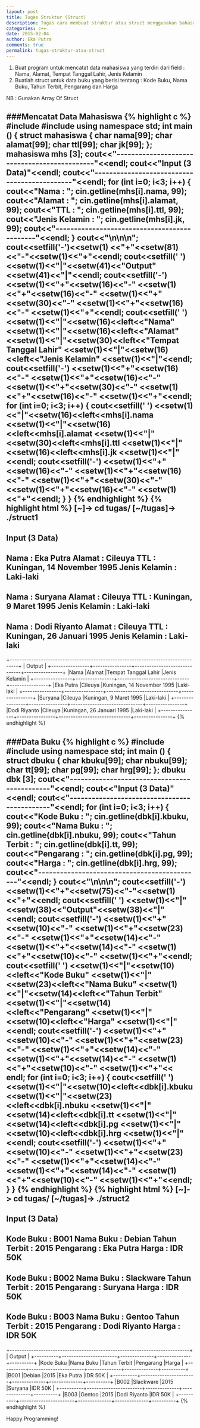 ```yaml
---
layout: post
title: Tugas Struktur (Struct)
description: Tugas cara membuat struktur atau struct menggunakan bahasa pemrogramman c++
categories: c++
date: 2015-02-04
author: Eka Putra
comments: true
permalink: tugas-struktur-atau-struct
---
```


1. Buat program untuk mencatat data mahasiswa yang terdiri dari field : Nama, Alamat, Tempat Tanggal Lahir, Jenis Kelamin
2. Buatlah struct untuk data buku yang berisi tentang : Kode Buku, Nama Buku, Tahun Terbit, Pengarang dan Harga

NB : Gunakan Array Of Struct

###Mencatat Data Mahasiswa
{% highlight c %}
#include<iostream>
#include<iomanip>
using namespace std;
int main () {
	struct mahasiswa {
		char nama[99];
		char alamat[99];
		char ttl[99];
		char jk[99];
	};
	mahasiswa mhs [3];
	cout<<"---------------------------------------------"<<endl;
	cout<<"Input (3 Data)"<<endl;
	cout<<"---------------------------------------------"<<endl;
	for (int i=0; i<3; i++) {
		cout<<"Nama		: "; cin.getline(mhs[i].nama, 99);
		cout<<"Alamat		: "; cin.getline(mhs[i].alamat, 99);
		cout<<"TTL		: "; cin.getline(mhs[i].ttl, 99);
		cout<<"Jenis Kelamin	: "; cin.getline(mhs[i].jk, 99);
		cout<<"---------------------------------------------"<<endl;
	}
	cout<<"\n\n\n";
	cout<<setfill('-')<<setw(1)
		<<"+"<<setw(81)<<"-"<<setw(1)<<"+"<<endl;
	cout<<setfill(' ')
		<<setw(1)<<"|"<<setw(41)<<"Output"<<setw(41)<<"|"<<endl;
	cout<<setfill('-')
		<<setw(1)<<"+"<<setw(16)<<"-"
		<<setw(1)<<"+"<<setw(16)<<"-"
		<<setw(1)<<"+"<<setw(30)<<"-"
		<<setw(1)<<"+"<<setw(16)<<"-"
		<<setw(1)<<"+"<<endl;
	cout<<setfill(' ')
		<<setw(1)<<"|"<<setw(16)<<left<<"Nama"
		<<setw(1)<<"|"<<setw(16)<<left<<"Alamat"
		<<setw(1)<<"|"<<setw(30)<<left<<"Tempat Tanggal Lahir"
		<<setw(1)<<"|"<<setw(16)<<left<<"Jenis Kelamin"
		<<setw(1)<<"|"<<endl;
	cout<<setfill('-')
		<<setw(1)<<"+"<<setw(16)<<"-"
		<<setw(1)<<"+"<<setw(16)<<"-"
		<<setw(1)<<"+"<<setw(30)<<"-"
		<<setw(1)<<"+"<<setw(16)<<"-"
		<<setw(1)<<"+"<<endl;
	for (int i=0; i<3; i++) {
		cout<<setfill(' ')
			<<setw(1)<<"|"<<setw(16)<<left<<mhs[i].nama
			<<setw(1)<<"|"<<setw(16)<<left<<mhs[i].alamat
			<<setw(1)<<"|"<<setw(30)<<left<<mhs[i].ttl
			<<setw(1)<<"|"<<setw(16)<<left<<mhs[i].jk
			<<setw(1)<<"|"<<endl;
		cout<<setfill('-')
			<<setw(1)<<"+"<<setw(16)<<"-"
			<<setw(1)<<"+"<<setw(16)<<"-"
			<<setw(1)<<"+"<<setw(30)<<"-"
			<<setw(1)<<"+"<<setw(16)<<"-"
			<<setw(1)<<"+"<<endl;
	}
}
{% endhighlight %}
{% highlight html %}
[~]-> cd tugas/
[~/tugas]-> ./struct1
---------------------------------------------
Input (3 Data)
---------------------------------------------
Nama		: Eka Putra
Alamat		: Cileuya
TTL		: Kuningan, 14 November 1995
Jenis Kelamin	: Laki-laki
---------------------------------------------
Nama		: Suryana
Alamat		: Cileuya
TTL		: Kuningan, 9 Maret 1995
Jenis Kelamin	: Laki-laki
---------------------------------------------
Nama		: Dodi Riyanto
Alamat		: Cileuya
TTL		: Kuningan, 26 Januari 1995
Jenis Kelamin	: Laki-laki
---------------------------------------------

+---------------------------------------------------------------------------------+
|                                   Output                                        |
+----------------+----------------+------------------------------+----------------+
|Nama            |Alamat          |Tempat Tanggal Lahir          |Jenis Kelamin   |
+----------------+----------------+------------------------------+----------------+
|Eka Putra       |Cileuya         |Kuningan, 14 November 1995    |Laki-laki       |
+----------------+----------------+------------------------------+----------------+
|Suryana         |Cileuya         |Kuningan, 9 Maret 1995        |Laki-laki       |
+----------------+----------------+------------------------------+----------------+
|Dodi Riyanto    |Cileuya         |Kuningan, 26 Januari 1995     |Laki-laki       |
+----------------+----------------+------------------------------+----------------+
{% endhighlight %}

###Data Buku
{% highlight c %}
#include<iostream>
#include<iomanip>
using namespace std;
int main () {
	struct dbuku {
		char kbuku[99];
		char nbuku[99];
		char tt[99];
		char pg[99];
		char hrg[99];
	};
	dbuku dbk [3];
	cout<<"---------------------------------------------"<<endl;
	cout<<"Input (3 Data)"<<endl;
	cout<<"---------------------------------------------"<<endl;
	for (int i=0; i<3; i++) {
		cout<<"Kode Buku	: "; cin.getline(dbk[i].kbuku, 99);
		cout<<"Nama Buku	: "; cin.getline(dbk[i].nbuku, 99);
		cout<<"Tahun Terbit	: "; cin.getline(dbk[i].tt, 99);
		cout<<"Pengarang	: "; cin.getline(dbk[i].pg, 99);
		cout<<"Harga		: "; cin.getline(dbk[i].hrg, 99);
		cout<<"---------------------------------------------"<<endl;
	}
	cout<<"\n\n\n";
	cout<<setfill('-')
		<<setw(1)<<"+"<<setw(75)<<"-"<<setw(1)<<"+"<<endl;
	cout<<setfill(' ')
		<<setw(1)<<"|"<<setw(38)<<"Output"<<setw(38)<<"|"<<endl;
	cout<<setfill('-')
		<<setw(1)<<"+"<<setw(10)<<"-"
		<<setw(1)<<"+"<<setw(23)<<"-"
		<<setw(1)<<"+"<<setw(14)<<"-"
		<<setw(1)<<"+"<<setw(14)<<"-"
		<<setw(1)<<"+"<<setw(10)<<"-"
		<<setw(1)<<"+"<<endl;
	cout<<setfill(' ')
		<<setw(1)<<"|"<<setw(10)<<left<<"Kode Buku"
		<<setw(1)<<"|"<<setw(23)<<left<<"Nama Buku"
		<<setw(1)<<"|"<<setw(14)<<left<<"Tahun Terbit"
		<<setw(1)<<"|"<<setw(14)<<left<<"Pengarang"
		<<setw(1)<<"|"<<setw(10)<<left<<"Harga"
		<<setw(1)<<"|"<<endl;
	cout<<setfill('-')
		<<setw(1)<<"+"<<setw(10)<<"-"
		<<setw(1)<<"+"<<setw(23)<<"-"
		<<setw(1)<<"+"<<setw(14)<<"-"
		<<setw(1)<<"+"<<setw(14)<<"-"
		<<setw(1)<<"+"<<setw(10)<<"-"
		<<setw(1)<<"+"<< endl;
	for (int i=0; i<3; i++) {
		cout<<setfill(' ')
			<<setw(1)<<"|"<<setw(10)<<left<<dbk[i].kbuku
			<<setw(1)<<"|"<<setw(23)<<left<<dbk[i].nbuku
			<<setw(1)<<"|"<<setw(14)<<left<<dbk[i].tt
			<<setw(1)<<"|"<<setw(14)<<left<<dbk[i].pg
			<<setw(1)<<"|"<<setw(10)<<left<<dbk[i].hrg
			<<setw(1)<<"|"<<endl;
		cout<<setfill('-')
			<<setw(1)<<"+"<<setw(10)<<"-"
			<<setw(1)<<"+"<<setw(23)<<"-"
			<<setw(1)<<"+"<<setw(14)<<"-"
			<<setw(1)<<"+"<<setw(14)<<"-"
			<<setw(1)<<"+"<<setw(10)<<"-"
			<<setw(1)<<"+"<<endl;
	}
}
{% endhighlight %}
{% highlight html %}
[~]-> cd tugas/
[~/tugas]-> ./struct2
---------------------------------------------
Input (3 Data)
---------------------------------------------
Kode Buku	: B001
Nama Buku	: Debian
Tahun Terbit	: 2015
Pengarang	: Eka Putra
Harga		: IDR 50K       
---------------------------------------------
Kode Buku	: B002
Nama Buku	: Slackware
Tahun Terbit	: 2015
Pengarang	: Suryana
Harga		: IDR 50K
---------------------------------------------
Kode Buku	: B003
Nama Buku	: Gentoo
Tahun Terbit	: 2015
Pengarang	: Dodi Riyanto
Harga		: IDR 50K
---------------------------------------------

+---------------------------------------------------------------------------+
|                                Output                                     |
+----------+-----------------------+--------------+--------------+----------+
|Kode Buku |Nama Buku              |Tahun Terbit  |Pengarang     |Harga     |
+----------+-----------------------+--------------+--------------+----------+
|B001      |Debian                 |2015          |Eka Putra     |IDR 50K   |
+----------+-----------------------+--------------+--------------+----------+
|B002      |Slackware              |2015          |Suryana       |IDR 50K   |
+----------+-----------------------+--------------+--------------+----------+
|B003      |Gentoo                 |2015          |Dodi Riyanto  |IDR 50K   |
+----------+-----------------------+--------------+--------------+----------+
{% endhighlight %}

Happy Programming!
